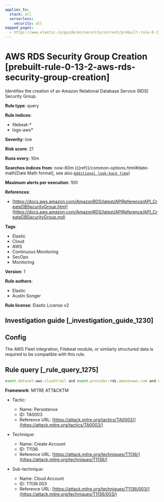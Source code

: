 ```yaml
---
applies_to:
  stack: all
  serverless:
    security: all
mapped_pages:
  - https://www.elastic.co/guide/en/security/current/prebuilt-rule-0-13-2-aws-rds-security-group-creation.html
---
```


# AWS RDS Security Group Creation [prebuilt-rule-0-13-2-aws-rds-security-group-creation]

Identifies the creation of an Amazon Relational Database Service (RDS) Security Group.

**Rule type**: query

**Rule indices**:

* filebeat-*
* logs-aws*

**Severity**: low

**Risk score**: 21

**Runs every**: 10m

**Searches indices from**: now-60m ({{ref}}/common-options.html#date-math[Date Math format], see also [`Additional look-back time`](docs-content://solutions/security/detect-and-alert/create-detection-rule.md#rule-schedule))

**Maximum alerts per execution**: 100

**References**:

* [https://docs.aws.amazon.com/AmazonRDS/latest/APIReference/API_CreateDBSecurityGroup.html](https://docs.aws.amazon.com/AmazonRDS/latest/APIReference/API_CreateDBSecurityGroup.md)

**Tags**:

* Elastic
* Cloud
* AWS
* Continuous Monitoring
* SecOps
* Monitoring

**Version**: 1

**Rule authors**:

* Elastic
* Austin Songer

**Rule license**: Elastic License v2

## Investigation guide [_investigation_guide_1230]

## Config

The AWS Fleet integration, Filebeat module, or similarly structured data is required to be compatible with this rule.

## Rule query [_rule_query_1275]

```js
event.dataset:aws.cloudtrail and event.provider:rds.amazonaws.com and event.action:CreateDBSecurityGroup and event.outcome:success
```

**Framework**: MITRE ATT&CKTM

* Tactic:

    * Name: Persistence
    * ID: TA0003
    * Reference URL: [https://attack.mitre.org/tactics/TA0003/](https://attack.mitre.org/tactics/TA0003/)

* Technique:

    * Name: Create Account
    * ID: T1136
    * Reference URL: [https://attack.mitre.org/techniques/T1136/](https://attack.mitre.org/techniques/T1136/)

* Sub-technique:

    * Name: Cloud Account
    * ID: T1136.003
    * Reference URL: [https://attack.mitre.org/techniques/T1136/003/](https://attack.mitre.org/techniques/T1136/003/)



